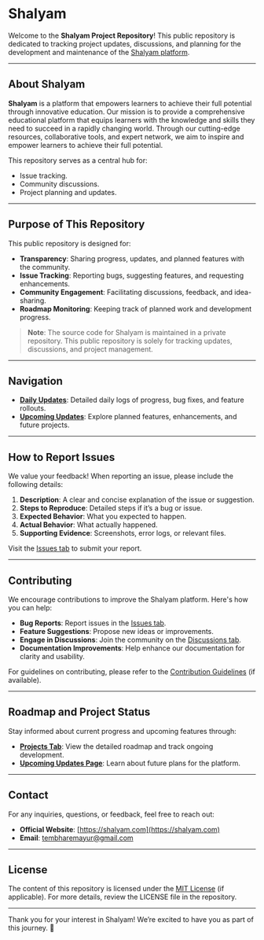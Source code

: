 # Shalyam

Welcome to the **Shalyam Project Repository**! This public repository is dedicated to tracking project updates, discussions, and planning for the development and maintenance of the [Shalyam platform](https://shalyam.com).

---

## About Shalyam

**Shalyam** is a platform that empowers learners to achieve their full potential through innovative education. Our mission is to provide a comprehensive educational platform that equips learners with the knowledge and skills they need to succeed in a rapidly changing world. Through our cutting-edge resources, collaborative tools, and expert network, we aim to inspire and empower learners to achieve their full potential.

This repository serves as a central hub for:
- Issue tracking.
- Community discussions.
- Project planning and updates.

---

## Purpose of This Repository

This public repository is designed for:
- **Transparency**: Sharing progress, updates, and planned features with the community.
- **Issue Tracking**: Reporting bugs, suggesting features, and requesting enhancements.
- **Community Engagement**: Facilitating discussions, feedback, and idea-sharing.
- **Roadmap Monitoring**: Keeping track of planned work and development progress.

> **Note**: The source code for Shalyam is maintained in a private repository. This public repository is solely for tracking updates, discussions, and project management.

---

## Navigation

- [**Daily Updates**](https://project.shalyam.com/daily-updates/): Detailed daily logs of progress, bug fixes, and feature rollouts.
- [**Upcoming Updates**](https://project.shalyam.com/upcoming-updates/): Explore planned features, enhancements, and future projects.

---

## How to Report Issues

We value your feedback! When reporting an issue, please include the following details:
1. **Description**: A clear and concise explanation of the issue or suggestion.
2. **Steps to Reproduce**: Detailed steps if it’s a bug or issue.
3. **Expected Behavior**: What you expected to happen.
4. **Actual Behavior**: What actually happened.
5. **Supporting Evidence**: Screenshots, error logs, or relevant files.

Visit the [Issues tab](https://github.com/jarvismayur/Shalyam/issues) to submit your report.

---

## Contributing

We encourage contributions to improve the Shalyam platform. Here's how you can help:
- **Bug Reports**: Report issues in the [Issues tab](https://github.com/jarvismayur/Shalyam/issues).
- **Feature Suggestions**: Propose new ideas or improvements.
- **Engage in Discussions**: Join the community on the [Discussions tab](https://github.com/jarvismayur/Shalyam/discussions).
- **Documentation Improvements**: Help enhance our documentation for clarity and usability.

For guidelines on contributing, please refer to the [Contribution Guidelines](CONTRIBUTING.md) (if available).

---

## Roadmap and Project Status

Stay informed about current progress and upcoming features through:
- [**Projects Tab**](https://github.com/jarvismayur/Shalyam/projects): View the detailed roadmap and track ongoing development.
- [**Upcoming Updates Page**](https://project.shalyam.com/upcoming-updates/): Learn about future plans for the platform.

---

## Contact

For any inquiries, questions, or feedback, feel free to reach out:
- **Official Website**: [https://shalyam.com](https://shalyam.com)
- **Email**: [tembharemayur@gmail.com](mailto:tembharemayur@gmail.com)

---

## License

The content of this repository is licensed under the [MIT License](LICENSE) (if applicable). For more details, review the LICENSE file in the repository.

---

Thank you for your interest in Shalyam! We’re excited to have you as part of this journey. 🎉
